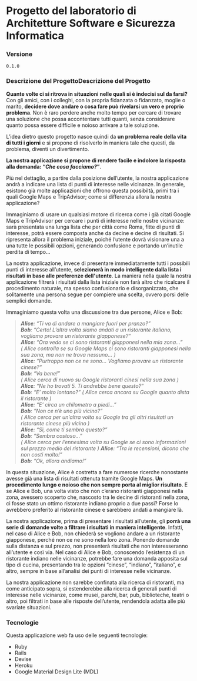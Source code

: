 # Progetto del laboratorio di Architetture Software e Sicurezza Informatica

### Versione
    0.1.0

### Descrizione del ProgettoDescrizione del Progetto

**Quante volte ci si ritrova in situazioni nelle quali si è indecisi sul da farsi?** Con gli amici, con i colleghi, con la propria fidanzata o fidanzato, moglie o marito, **decidere dove andare o cosa fare può rivelarsi un vero e proprio problema**. Non è raro perdere anche molto tempo per cercare di trovare una soluzione che possa accontentare tutti quanti, senza considerare quanto possa essere difficile e noioso arrivare a tale soluzione.

L’idea dietro questo progetto nasce quindi da **un problema reale della vita di tutti i giorni** e si propone di risolverlo in maniera tale che questi, da problema, diventi un divertimento.

**La nostra applicazione si propone di rendere facile e indolore la risposta alla domanda: “_Che cosa facciamo?_”**.

Più nel dettaglio, a partire dalla posizione dell’utente, la nostra applicazione andrà a indicare una lista di punti di interesse nelle vicinanze. In generale, esistono già molte applicazioni che offrono questa possibiltà, primi tra i quali Google Maps e TripAdvisor; come si differenzia allora la nostra applicazione?

Immaginiamo di usare un qualsiasi motore di ricerca come i già citati Google Maps e TripAdvisor per cercare i punti di interesse nelle nostre vicinanze: sarà presentata una lunga lista che per città come Roma, fitte di punti di interesse, potrà essere composta anche da decine e decine di risultati. Si ripresenta allora il problema iniziale, poiché l’utente dovrà visionare una a una tutte le possibili opzioni, generando confusione e portando un’inutile perdita di tempo…

La nostra applicazione, invece di presentare immediatamente tutti i possibili punti di interesse all’utente, **selezionerà in modo intelligente dalla lista i risultati in base alle preferenze dell'utente**. La maniera nella quale la nostra applicazione filtrerà i risultati dalla lista iniziale non farà altro che ricalcare il procedimento naturale, ma spesso confusionario e disorganizzato, che solitamente una persona segue per compiere una scelta, ovvero porsi delle semplici domande.

Immaginiamo questa volta una discussione tra due persone, Alice e Bob:

>_**Alice**:	 “Ti va di andare a mangiare fuori per pranzo?”_    
_**Bob**: 	“Certo! L’altra volta siamo andati a un ristorante italiano, vogliamo provare un ristorante giapponese?”_    
_**Alice**:	 “Ora vedo se ci sono ristoranti giapponesi nella mia zona…”_   
_( Alice controlla se su Google Maps ci sono ristoranti giapponesi nella sua zona, ma non ne trova nessuno... )_     
_**Alice**:	 “Purtroppo non ce ne sono… Vogliamo provare un ristorante cinese?”_    
_**Bob**:	 “Va bene!”_  
_( Alice cerca di nuovo su Google ristoranti cinesi nella sua zona )_  
_**Alice**: 	“Ne ho trovati 5. Ti andrebbe bene questo?”_  
_**Bob**: 	“E’ molto lontano?”_ 
_( Alice cerca ancora su Google quanto dista il ristorante )_  
_**Alice**: 	“E’ circa un chilometro a piedi…”_  
_**Bob**: 	“Non ce n’è uno più vicino?”_  
_( Alice cerca per un’altra volta su Google tra gli altri risultati un ristorante cinese più vicino )_  
_**Alice**:	 “Sì, come ti sembra questo?”_  
_**Bob**: 	“Sembra costoso…”_  
_( Alice cerca per l’ennesima volta su Google se ci sono informazioni sul prezzo medio del ristorante )_
_**Alice**: 	“Tra le recensioni, dicono che non costi molto!”_  
_**Bob**: 	“Ok, allora andiamo!”_

In questa situazione, Alice è costretta a fare numerose ricerche nonostante avesse già una lista di risultati ottenuta tramite Google Maps. **Un procedimento lungo e noioso che non sempre porta al miglior risultato**. E se Alice e Bob, una volta visto che non c’erano ristoranti giapponesi nella zona, avessero scoperto che, nascosto tra le decine di ristoranti nella zona, ci fosse stato un ottimo ristorante indiano proprio a due passi? Forse lo avrebbero preferito al ristorante cinese e sarebbero andati a mangiare là.

La nostra applicazione, prima di presentare i risultati all’utente, gli **porrà una serie di domande volte a filtrare i risultati in maniera intelligente**. Infatti, nel caso di Alice e Bob, non chiederà se vogliono andare a un ristorante giapponese, perché non ce ne sono nella loro zona. Ponendo domande sulla distanza e sul prezzo, non presenterà risultati che non interesseranno all’utente e così via. Nel caso di Alice e Bob, conoscendo l’esistenza di un ristorante indiano nelle vicinanze, potrebbe fare una domanda apposita sul tipo di cucina, presentando tra le opzioni “cinese”, “indiano”, “italiano”, e altro, sempre in base all’analisi dei punti di interesse nelle vicinanze.

La nostra applicazione non sarebbe confinata alla ricerca di ristoranti, ma come anticipato sopra, si estenderebbe alla ricerca di generali punti di interesse nelle vicinanze, come musei, parchi, bar, pub, biblioteche, teatri o altro, poi filtrati in base alle risposte dell’utente, rendendola adatta alle più svariate situazioni.


### Tecnologie

Questa applicazione web fa uso delle seguenti tecnologie:

* Ruby
* Rails
* Devise
* Heroku
* Google Material Design Lite (MDL)